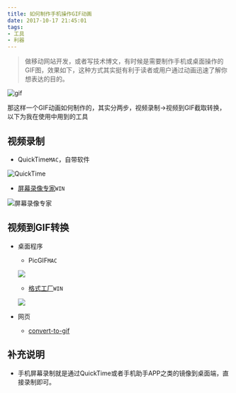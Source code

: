 ```yaml
---
title: 如何制作手机操作GIF动画
date: 2017-10-17 21:45:01
tags:
- 工具
- 利器
---
```

> 做移动网站开发，或者写技术博文，有时候是需要制作手机或桌面操作的GIF图，效果如下，这种方式其实挺有利于读者或用户通过动画迅速了解你想表达的目的。

![gif](http://or0g12e5e.bkt.clouddn.com/wakatime-oauth.gif)

那这样一个GIF动画如何制作的，其实分两步，视频录制->视频到GIF截取转换，以下为我在使用中用到的工具

## 视频录制
+ QuickTime`MAC`，自带软件

![QuickTime](http://or0g12e5e.bkt.clouddn.com/blog/2017-10-17-135412.jpg)

+ [屏幕录像专家](http://www.tlxsoft.com/index1.htm)`WIN`

![屏幕录像专家](http://or0g12e5e.bkt.clouddn.com/blog/2017-10-17-150355.jpg)

## 视频到GIF转换

+ 桌面程序
    - PicGIF`MAC`
    
    ![](http://or0g12e5e.bkt.clouddn.com/blog/2017-10-17-135630.jpg)
    
    - [格式工厂](http://www.pcfreetime.com/formatfactory/CN/index.html)`WIN`
    
    ![](http://or0g12e5e.bkt.clouddn.com/blog/2017-10-17-135933.jpg)
    
+ 网页
   - [convert-to-gif](https://image.online-convert.com/convert-to-gif)
## 补充说明

+ 手机屏幕录制就是通过QuickTime或者手机助手APP之类的镜像到桌面端，直接录制即可。
